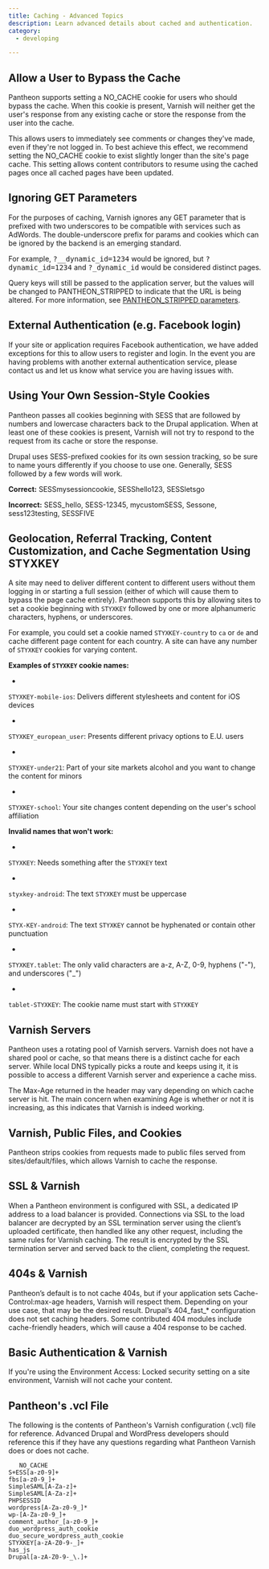 ```yaml
---
title: Caching - Advanced Topics
description: Learn advanced details about cached and authentication.
category:
  - developing

---
```

## Allow a User to Bypass the Cache

Pantheon supports setting a NO\_CACHE cookie for users who should bypass the cache. When this cookie is present, Varnish will neither get the user's response from any existing cache or store the response from the user into the cache.

This allows users to immediately see comments or changes they've made, even if they're not logged in. To best achieve this effect, we recommend setting the NO\_CACHE cookie to exist slightly longer than the site's page cache. This setting allows content contributors to resume using the cached pages once all cached pages have been updated.



## Ignoring GET Parameters

For the purposes of caching, Varnish ignores any GET parameter that is prefixed with two underscores to be compatible with services such as AdWords. The double-underscore prefix for params and cookies which can be ignored by the backend is an emerging standard.

For example, <tt>?__dynamic_id=1234</tt> would be ignored, but <tt>?dynamic_id=1234</tt> and <tt>?_dynamic_id</tt> would be considered distinct pages.

Query keys will still be passed to the application server, but the values will be changed to PANTHEON\_STRIPPED to indicate that the URL is being altered. For more information, see [PANTHEON\_STRIPPED parameters](/docs/articles/architecture/edge/pantheon_stripped-get-parameter-values).

## External Authentication (e.g. Facebook login)

If your site or application requires Facebook authentication, we have added exceptions for this to allow users to register and login. In the event you are having problems with another external authentication service, please contact us and let us know what service you are having issues with.

## Using Your Own Session-Style Cookies

Pantheon passes all cookies beginning with SESS that are followed by numbers and lowercase characters back to the Drupal application. When at least one of these cookies is present, Varnish will not try to respond to the request from its cache or store the response.

Drupal uses SESS-prefixed cookies for its own session tracking, so be sure to name yours differently if you choose to use one. Generally, SESS followed by a few words will work.

**Correct:** SESSmysessioncookie, SESShello123, SESSletsgo

**Incorrect:** SESS\_hello, SESS-12345, mycustomSESS, Sessone, sess123testing, SESSFIVE

## Geolocation, Referral Tracking, Content Customization, and Cache Segmentation Using STYXKEY

A site may need to deliver different content to different users without them logging in or starting a full session (either of which will cause them to bypass the page cache entirely). Pantheon supports this by allowing sites to set a cookie beginning with `STYXKEY` followed by one or more alphanumeric characters, hyphens, or underscores.

For example, you could set a cookie named `STYXKEY-country` to `ca` or `de` and cache different page content for each country. A site can have any number of `STYXKEY` cookies for varying content. 

**Examples of `STYXKEY` cookie names:**

-

`STYXKEY-mobile-ios`: Delivers different stylesheets and content for iOS devices

-

`STYXKEY_european_user`: Presents different privacy options to E.U. users

-

`STYXKEY-under21`: Part of your site markets alcohol and you want to change the content for minors

-

`STYXKEY-school`: Your site changes content depending on the user's school affiliation

**Invalid names that won't work:**

-

`STYXKEY`: Needs something after the `STYXKEY` text

-

`styxkey-android`: The text `STYXKEY` must be uppercase

-

`STYX-KEY-android`: The text `STYXKEY` cannot be hyphenated or contain other punctuation

-

`STYXKEY.tablet`: The only valid characters are a-z, A-Z, 0-9, hyphens ("-"), and underscores ("\_")

-

`tablet-STYXKEY`: The cookie name must start with `STYXKEY`

## Varnish Servers

Pantheon uses a rotating pool of Varnish servers. Varnish does not have a shared pool or cache, so that means there is a distinct cache for each server. While local DNS typically picks a route and keeps using it, it is possible to access a different Varnish server and experience a cache miss.

The Max-Age returned in the header may vary depending on which cache server is hit. The main concern when examining Age is whether or not it is increasing, as this indicates that Varnish is indeed working.

## Varnish, Public Files, and Cookies

Pantheon strips cookies from requests made to public files served from sites/default/files, which allows Varnish to cache the response.

## SSL & Varnish

When a Pantheon environment is configured with SSL, a dedicated IP address to a load balancer is provided. Connections via SSL to the load balancer are decrypted by an SSL termination server using the client’s uploaded certificate, then handled like any other request, including the same rules for Varnish caching. The result is encrypted by the SSL termination server and served back to the client, completing the request.

## 404s & Varnish

Pantheon’s default is to not cache 404s, but if your application sets Cache-Control:max-age headers, Varnish will respect them. Depending on your use case, that may be the desired result. Drupal’s 404\_fast\_\* configuration does not set caching headers. Some contributed 404 modules include cache-friendly headers, which will cause a 404 response to be cached.

## Basic Authentication & Varnish

If you're using the Environment Access: Locked security setting on a site environment, Varnish will not cache your content.

## Pantheon's .vcl File

The following is the contents of Pantheon's Varnish configuration (.vcl) file for reference. Advanced Drupal and WordPress developers should reference this if they have any questions regarding what Pantheon Varnish does or does not cache.

    ​   NO_CACHE
    S+ESS[a-z0-9]+
    fbs[a-z0-9_]+
    SimpleSAML[A-Za-z]+
    SimpleSAML[A-Za-z]+
    PHPSESSID
    wordpress[A-Za-z0-9_]*
    wp-[A-Za-z0-9_]+
    comment_author_[a-z0-9_]+
    duo_wordpress_auth_cookie
    duo_secure_wordpress_auth_cookie
    STYXKEY[a-zA-Z0-9-_]+
    has_js
    Drupal[a-zA-Z0-9-_\.]+
